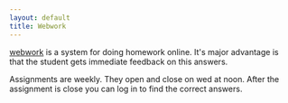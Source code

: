 ```yaml
---
layout: default
title: Webwork
---
```


[webwork](http://webwork.cse.ucsd.edu/webwork2/CSE103_Fall14/)
is a system for doing homework online. It's major advantage is
that the student gets immediate feedback on this answers.

Assignments are weekly. They open and close on wed at noon. After the
assignment is close you can log in to find the correct answers.


